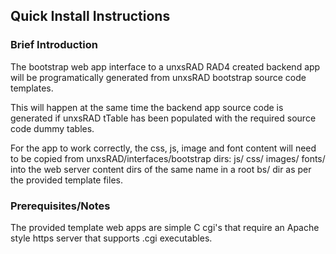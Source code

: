 ## Quick Install Instructions

### Brief Introduction

The bootstrap web app interface to a unxsRAD RAD4 created backend app
will be programatically generated from unxsRAD bootstrap source code templates.

This will happen at the same time the backend app source code is generated if unxsRAD
tTable has been populated with the required source code dummy tables.

For the app to work correctly, the css, js, image and font content will
need to  be copied from unxsRAD/interfaces/bootstrap dirs: js/ css/ images/ fonts/
into the web server content dirs of the same name in a root bs/ dir as per the
provided template files.

### Prerequisites/Notes

The provided template web apps are simple C cgi's that require an Apache style
https server that supports .cgi executables.
